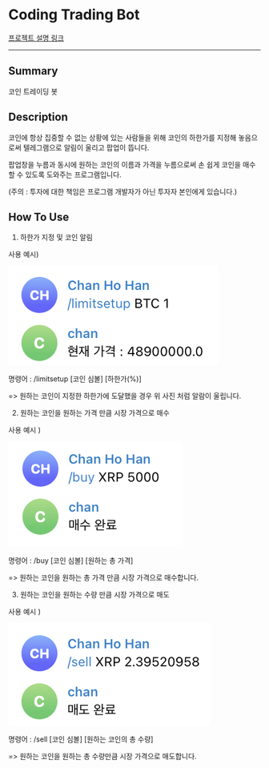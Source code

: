 # Coding Trading Bot

[프로젝트 설명 링크](https://www.notion.so/632308649c88426f86483baa76538e3a)

---

## Summary

코인 트레이딩 봇

## Description

코인에 항상 집중할 수 없는 상황에 있는 사람들을 위해 코인의 하한가를 지정해 놓음으로써 텔레그램으로 알림이 울리고 팝업이 뜹니다.

팝업창을 누름과 동시에 원하는 코인의 이름과 가격을 누름으로써 손 쉽게 코인을 매수할 수 있도록 도와주는 프로그램입니다. 

(주의 : 투자에 대한 책임은 프로그램 개발자가 아닌 투자자 본인에게 있습니다.)

## How To Use


1. 하한가 지정 및 코인 알림

사용 예시)

![ex_screenshot](./images/limitsetup.jpg)

명령어 : /limitsetup [코인 심볼] [하한가(%)]

=> 원하는 코인이 지정한 하한가에 도달했을 경우 위 사진 처럼 알람이 울립니다.  
  
  
2. 원하는 코인을 원하는 가격 만큼 시장 가격으로 매수

사용 예시 )

![ex_screenshot](./images/buy.jpg)

명령어 : /buy [코인 심볼] [원하는 총 가격]

=> 원하는 코인을 원하는 총 가격 만큼 시장 가격으로 매수합니다.  
  
  
3. 원하는 코인을 원하는 수량 만큼 시장 가격으로 매도

사용 예시 )

![ex_screenshot](./images/sell.jpg)

명령어 : /sell [코인 심볼] [원하는 코인의 총 수량]

=> 원하는 코인을 원하는 총 수량만큼 시장 가격으로 매도합니다.
